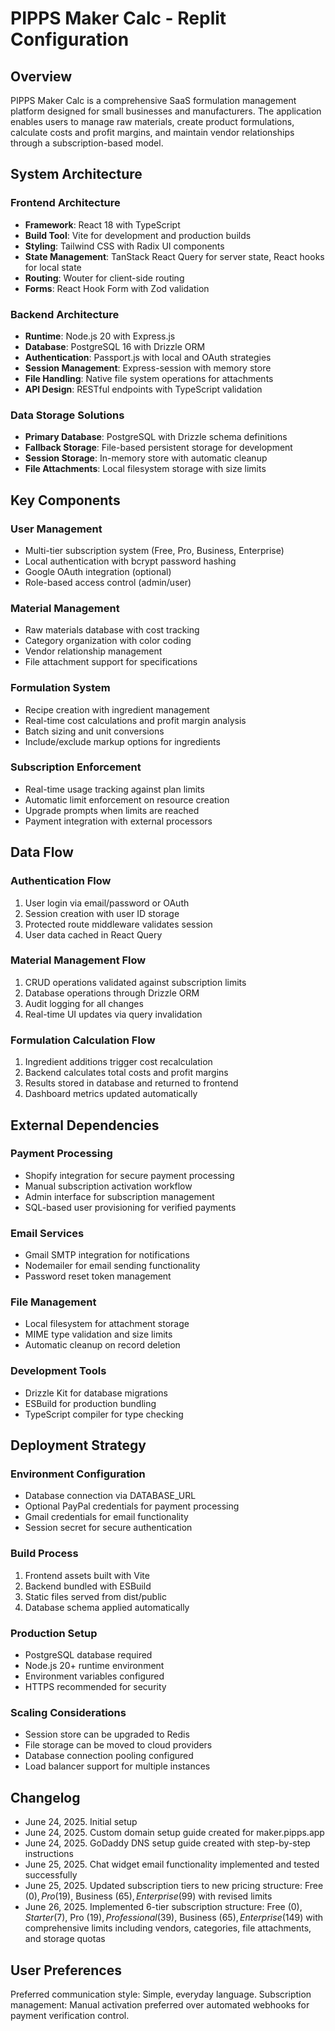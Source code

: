 # PIPPS Maker Calc - Replit Configuration

## Overview

PIPPS Maker Calc is a comprehensive SaaS formulation management platform designed for small businesses and manufacturers. The application enables users to manage raw materials, create product formulations, calculate costs and profit margins, and maintain vendor relationships through a subscription-based model.

## System Architecture

### Frontend Architecture
- **Framework**: React 18 with TypeScript
- **Build Tool**: Vite for development and production builds
- **Styling**: Tailwind CSS with Radix UI components
- **State Management**: TanStack React Query for server state, React hooks for local state
- **Routing**: Wouter for client-side routing
- **Forms**: React Hook Form with Zod validation

### Backend Architecture
- **Runtime**: Node.js 20 with Express.js
- **Database**: PostgreSQL 16 with Drizzle ORM
- **Authentication**: Passport.js with local and OAuth strategies
- **Session Management**: Express-session with memory store
- **File Handling**: Native file system operations for attachments
- **API Design**: RESTful endpoints with TypeScript validation

### Data Storage Solutions
- **Primary Database**: PostgreSQL with Drizzle schema definitions
- **Fallback Storage**: File-based persistent storage for development
- **Session Storage**: In-memory store with automatic cleanup
- **File Attachments**: Local filesystem storage with size limits

## Key Components

### User Management
- Multi-tier subscription system (Free, Pro, Business, Enterprise)
- Local authentication with bcrypt password hashing
- Google OAuth integration (optional)
- Role-based access control (admin/user)

### Material Management
- Raw materials database with cost tracking
- Category organization with color coding
- Vendor relationship management
- File attachment support for specifications

### Formulation System
- Recipe creation with ingredient management
- Real-time cost calculations and profit margin analysis
- Batch sizing and unit conversions
- Include/exclude markup options for ingredients

### Subscription Enforcement
- Real-time usage tracking against plan limits
- Automatic limit enforcement on resource creation
- Upgrade prompts when limits are reached
- Payment integration with external processors

## Data Flow

### Authentication Flow
1. User login via email/password or OAuth
2. Session creation with user ID storage
3. Protected route middleware validates session
4. User data cached in React Query

### Material Management Flow
1. CRUD operations validated against subscription limits
2. Database operations through Drizzle ORM
3. Audit logging for all changes
4. Real-time UI updates via query invalidation

### Formulation Calculation Flow
1. Ingredient additions trigger cost recalculation
2. Backend calculates total costs and profit margins
3. Results stored in database and returned to frontend
4. Dashboard metrics updated automatically

## External Dependencies

### Payment Processing
- Shopify integration for secure payment processing
- Manual subscription activation workflow
- Admin interface for subscription management
- SQL-based user provisioning for verified payments

### Email Services
- Gmail SMTP integration for notifications
- Nodemailer for email sending functionality
- Password reset token management

### File Management
- Local filesystem for attachment storage
- MIME type validation and size limits
- Automatic cleanup on record deletion

### Development Tools
- Drizzle Kit for database migrations
- ESBuild for production bundling
- TypeScript compiler for type checking

## Deployment Strategy

### Environment Configuration
- Database connection via DATABASE_URL
- Optional PayPal credentials for payment processing
- Gmail credentials for email functionality
- Session secret for secure authentication

### Build Process
1. Frontend assets built with Vite
2. Backend bundled with ESBuild
3. Static files served from dist/public
4. Database schema applied automatically

### Production Setup
- PostgreSQL database required
- Node.js 20+ runtime environment
- Environment variables configured
- HTTPS recommended for security

### Scaling Considerations
- Session store can be upgraded to Redis
- File storage can be moved to cloud providers
- Database connection pooling configured
- Load balancer support for multiple instances

## Changelog

- June 24, 2025. Initial setup
- June 24, 2025. Custom domain setup guide created for maker.pipps.app
- June 24, 2025. GoDaddy DNS setup guide created with step-by-step instructions
- June 25, 2025. Chat widget email functionality implemented and tested successfully
- June 25, 2025. Updated subscription tiers to new pricing structure: Free ($0), Pro ($19), Business ($65), Enterprise ($99) with revised limits
- June 26, 2025. Implemented 6-tier subscription structure: Free ($0), Starter ($7), Pro ($19), Professional ($39), Business ($65), Enterprise ($149) with comprehensive limits including vendors, categories, file attachments, and storage quotas

## User Preferences

Preferred communication style: Simple, everyday language.
Subscription management: Manual activation preferred over automated webhooks for payment verification control.